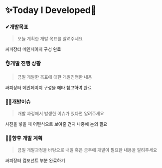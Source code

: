 # ✨Today I Developed🤞



### ✔개발목표

> 오늘 계획한 개발 목표를 알려주세요

싸피장터 메인페이지 구성 완료

### 👌개발 진행 상황

> 금일 개발한 목표에 대한 개발진행한 내용

싸피장터 메인페이지 구성을 에타 참고하여 완료 

### 🤷‍♂️개발이슈

> 개발 과정에서 발생한 이슈가 있다면 알려주세요

사진을 넣을 때 어떤식으로 보여줄 건지 나중에 논의 필요 

 

### 🐱‍🚀향후 개발 계획

> 금일 개발과정을 바탕으로 내일 혹은 금주에 개발이 필요한 내용을 알려주세요

싸피장터 컴포넌트 부분 완료하기 